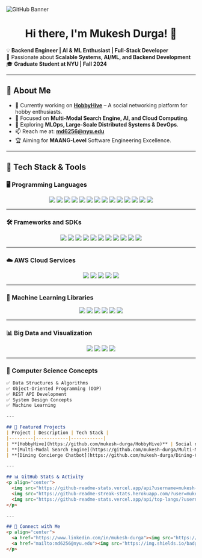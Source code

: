 <!-- GitHub Profile Header -->
![GitHub Banner](https://i.imgur.com/Bn3kv2e.png)

<h1 align="center">Hi there, I'm Mukesh Durga! 👋</h1>

💡 **Backend Engineer | AI & ML Enthusiast | Full-Stack Developer**  
🚀 Passionate about **Scalable Systems, AI/ML, and Backend Development**  
🎓 **Graduate Student at NYU | Fall 2024**  

---

## 🚀 About Me
- 🔭 Currently working on **[HobbyHive](https://github.com/mukesh-durga/HobbyHive)** – A social networking platform for hobby enthusiasts.
- 🧠 Focused on **Multi-Modal Search Engine, AI, and Cloud Computing**.
- 🌱 Exploring **MLOps, Large-Scale Distributed Systems & DevOps**.
- 📫 Reach me at: **[md6256@nyu.edu](mailto:md6256@nyu.edu)**
- 🏆 Aiming for **MAANG-Level** Software Engineering Excellence.

---

## 🚀 Tech Stack & Tools

### **🖥️ Programming Languages**
<p align="center">
  <img src="https://img.shields.io/badge/PHP-777BB4?style=for-the-badge&logo=php&logoColor=white">
  <img src="https://img.shields.io/badge/Dart-0175C2?style=for-the-badge&logo=dart&logoColor=white">
  <img src="https://img.shields.io/badge/Python-3776AB?style=for-the-badge&logo=python&logoColor=white">
  <img src="https://img.shields.io/badge/Java-ED8B00?style=for-the-badge&logo=java&logoColor=white">
  <img src="https://img.shields.io/badge/JavaScript-F7DF1E?style=for-the-badge&logo=javascript&logoColor=black">
  <img src="https://img.shields.io/badge/SQL-4479A1?style=for-the-badge&logo=mysql&logoColor=white">
  <img src="https://img.shields.io/badge/R-276DC3?style=for-the-badge&logo=r&logoColor=white">
  <img src="https://img.shields.io/badge/MATLAB-0076A8?style=for-the-badge&logo=mathworks&logoColor=white">
  <img src="https://img.shields.io/badge/C-00599C?style=for-the-badge&logo=c&logoColor=white">
  <img src="https://img.shields.io/badge/C++-00599C?style=for-the-badge&logo=cplusplus&logoColor=white">
  <img src="https://img.shields.io/badge/C%23-239120?style=for-the-badge&logo=csharp&logoColor=white">
  <img src="https://img.shields.io/badge/HTML5-E34F26?style=for-the-badge&logo=html5&logoColor=white">
  <img src="https://img.shields.io/badge/CSS3-1572B6?style=for-the-badge&logo=css3&logoColor=white">
  <img src="https://img.shields.io/badge/XML-FF6600?style=for-the-badge&logo=xml&logoColor=white">
</p>

---

### **🛠️ Frameworks and SDKs**
<p align="center">
  <img src="https://img.shields.io/badge/Laravel-FF2D20?style=for-the-badge&logo=laravel&logoColor=white">
  <img src="https://img.shields.io/badge/Flutter-02569B?style=for-the-badge&logo=flutter&logoColor=white">
  <img src="https://img.shields.io/badge/Bootstrap-7952B3?style=for-the-badge&logo=bootstrap&logoColor=white">
  <img src="https://img.shields.io/badge/Spring-6DB33F?style=for-the-badge&logo=spring&logoColor=white">
  <img src="https://img.shields.io/badge/Vue.js-4FC08D?style=for-the-badge&logo=vue.js&logoColor=white">
  <img src="https://img.shields.io/badge/Django-092E20?style=for-the-badge&logo=django&logoColor=white">
  <img src="https://img.shields.io/badge/Git-F05032?style=for-the-badge&logo=git&logoColor=white">
  <img src="https://img.shields.io/badge/Docker-2496ED?style=for-the-badge&logo=docker&logoColor=white">
  <img src="https://img.shields.io/badge/MySQL-4479A1?style=for-the-badge&logo=mysql&logoColor=white">
  <img src="https://img.shields.io/badge/MongoDB-47A248?style=for-the-badge&logo=mongodb&logoColor=white">
  <img src="https://img.shields.io/badge/PostgreSQL-336791?style=for-the-badge&logo=postgresql&logoColor=white">
</p>

---

### **☁️ AWS Cloud Services**
<p align="center">
  <img src="https://img.shields.io/badge/AWS-232F3E?style=for-the-badge&logo=amazonaws&logoColor=white">
  <img src="https://img.shields.io/badge/EC2-FF9900?style=for-the-badge&logo=amazonaws&logoColor=white">
  <img src="https://img.shields.io/badge/RDS-527FFF?style=for-the-badge&logo=amazonrds&logoColor=white">
  <img src="https://img.shields.io/badge/S3-569A31?style=for-the-badge&logo=amazons3&logoColor=white">
  <img src="https://img.shields.io/badge/Lambda-FF9900?style=for-the-badge&logo=awslambda&logoColor=white">
</p>

---

### **🤖 Machine Learning Libraries**
<p align="center">
  <img src="https://img.shields.io/badge/TensorFlow-FF6F00?style=for-the-badge&logo=tensorflow&logoColor=white">
  <img src="https://img.shields.io/badge/Keras-D00000?style=for-the-badge&logo=keras&logoColor=white">
  <img src="https://img.shields.io/badge/PyTorch-EE4C2C?style=for-the-badge&logo=pytorch&logoColor=white">
  <img src="https://img.shields.io/badge/Scikit--Learn-F7931E?style=for-the-badge&logo=scikitlearn&logoColor=white">
  <img src="https://img.shields.io/badge/OpenCV-5C3EE8?style=for-the-badge&logo=opencv&logoColor=white">
  <img src="https://img.shields.io/badge/Matplotlib-11557C?style=for-the-badge&logo=matplotlib&logoColor=white">
</p>

---

### **📊 Big Data and Visualization**
<p align="center">
  <img src="https://img.shields.io/badge/Tableau-E97627?style=for-the-badge&logo=tableau&logoColor=white">
  <img src="https://img.shields.io/badge/Power%20BI-F2C811?style=for-the-badge&logo=powerbi&logoColor=black">
  <img src="https://img.shields.io/badge/Hadoop-66CCFF?style=for-the-badge&logo=apachehadoop&logoColor=black">
  <img src="https://img.shields.io/badge/Snowflake-29B5E8?style=for-the-badge&logo=snowflake&logoColor=white">
</p>

---

### **📌 Computer Science Concepts**
```markdown
✅ Data Structures & Algorithms
✅ Object-Oriented Programming (OOP)
✅ REST API Development
✅ System Design Concepts
✅ Machine Learning

---

## 📌 Featured Projects
| Project | Description | Tech Stack |
|---------|------------|------------|
| **[HobbyHive](https://github.com/mukesh-durga/HobbyHive)** | Social networking for hobbyists | Django, React, PostgreSQL |
| **[Multi-Modal Search Engine](https://github.com/mukesh-durga/Multi-Modal-Search)** | AI-powered search across text, images, and audio | BERT, CLIP, ResNet, Wav2Vec |
| **[Dining Concierge Chatbot](https://github.com/mukesh-durga/Dining-Chatbot)** | AI-powered restaurant chatbot using AWS Lex | AWS Lambda, DynamoDB, ElasticSearch |

---

## 📊 GitHub Stats & Activity
<p align="center">
  <img src="https://github-readme-stats.vercel.app/api?username=mukesh-durga&show_icons=true&theme=radical">
  <img src="https://github-readme-streak-stats.herokuapp.com/?user=mukesh-durga&theme=radical">
  <img src="https://github-readme-stats.vercel.app/api/top-langs/?username=mukesh-durga&layout=compact&theme=radical">
</p>

---

## 🔗 Connect with Me
<p align="center">
  <a href="https://www.linkedin.com/in/mukesh-durga"><img src="https://img.shields.io/badge/-LinkedIn-blue?style=for-the-badge&logo=linkedin"></a>
  <a href="mailto:md6256@nyu.edu"><img src="https://img.shields.io/badge/-Email-red?style=for-the-badge&logo=gmail"></a>
</p>


